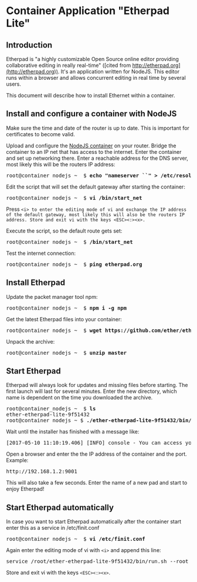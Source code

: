 # Container Application "Etherpad Lite"

## Introduction
Etherpad is "a highly customizable Open Source online editor providing collaborative editing in really real-time" ([cited from http://etherpad.org](http://etherpad.org)). It's an application written for NodeJS. This editor runs within a browser and allows concurrent editing in real time by several users.

This document will describe how to install Ethernet within a container.

## Install and configure a container with NodeJS
Make sure the time and date of the router is up to date. This is important for certificates to become valid.

Upload and configure the [NodeJS container](https://m3-container.net/M3_Container/images/container_nodejs.tar) on your router. Bridge the container to an IP net that has access to the internet. Enter the container and set up networking there. Enter a reachable address for the DNS server, most likely this will be the routers IP address:
<pre>
root@container_nodejs ~  $ <b>echo "nameserver `<IP address of nameserver>`" > /etc/resolv.conf</b>
</pre>

Edit the script that will set the default gateway after starting the container:
<pre>
root@container_nodejs ~  $ <b>vi /bin/start_net</b>
</pre>
Press `<i> to enter the editing mode of vi and exchange the IP address of the default gateway, most likely this will also be the routers IP address. Store and exit vi with the keys <ESC><:><x>.`

Execute the script, so the default route gets set:
<pre>
root@container_nodejs ~  $ <b>/bin/start_net</b>
</pre>

Test the internet connection:
<pre>
root@container_nodejs ~  $ <b>ping etherpad.org</b>
</pre>

## Install Etherpad
Update the packet manager tool npm:
<pre>
root@container_nodejs ~  $ <b>npm i -g npm</b>
</pre>

Get the latest Etherpad files into your container:
<pre>
root@container_nodejs ~  $ <b>wget https://github.com/ether/etherpad-lite/zipball/master</b>
</pre>

Unpack the archive:
<pre>
root@container_nodejs ~  $ <b>unzip master</b>
</pre>

## Start Etherpad
Etherpad will always look for updates and missing files before starting. The first launch will last for several minutes. Enter the new directory, which name is dependent on the time you downloaded the archive.
<pre>
root@container_nodejs ~  $ <b>ls</b>
ether-etherpad-lite-9f51432
root@container_nodejs ~ $ <b>./ether-etherpad-lite-9f51432/bin/run.sh --root</b>
</pre>

Wait until the installer has finished with a message like:
<pre>
[2017-05-10 11:10:19.406] [INFO] console - You can access your Etherpad instance at http://0.0.0.0:9001/
</pre>

Open a browser and enter the the IP address of the container and the port. Example:
<pre>
http://192.168.1.2:9001
</pre>

This will also take a few seconds. Enter the name of a new pad and start to enjoy Etherpad!

## Start Etherpad automatically
In case you want to start Etherpad automatically after the container start enter this as a service in /etc/finit.conf

<pre>
root@container_nodejs ~  $ <b>vi /etc/finit.conf</b>
</pre>

Again enter the editing mode of vi with `<i>` and append this line:
<pre>
service /root/ether-etherpad-lite-9f51432/bin/run.sh --root
</pre>

Store and exit vi with the keys `<ESC><:><x>`.

